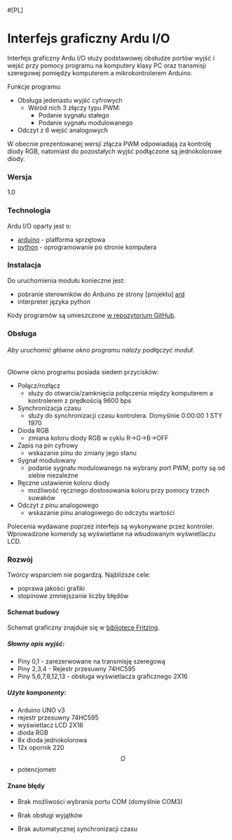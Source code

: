 #[PL]

# Interfejs graficzny Ardu I/O

Interfejs graficzny Ardu I/O służy podstawowej obsłudze portów wyjść i wejść przy pomocy programu na komputery klasy PC oraz transmisji szeregowej pomiędzy komputerem a mikrokontrolerem Arduino.

Funkcje programu:
  - Obsługa jedenastu wyjść cyfrowych
    - Wśród nich 3 złączy typu PWM:
        - Podanie sygnału stałego
        - Podanie sygnału modulowanego
  - Odczyt z 6 wejść analogowych

W obecnie prezentowanej wersji złącza PWM odpowiadają za kontrolę diody RGB, natomiast do pozostałych wyjść podłączone są jednokolorowe diody.

### Wersja
1.0

### Technologia

Ardu I/O oparty jest o:

* [arduino] - platforma sprzętowa
* [python] - oprogramowanie po stronie komputera


### Instalacja

Do uruchomienia modułu konieczne jest:
- pobranie sterowników do Arduino ze strony [projektu] [ard]
- interpreter języka python

Kody programów są umieszczone [w repozytorium GitHub][git].


### Obsługa

###### Aby uruchomić główne okno programu należy podłączyć moduł.

Główne okno programu posiada siedem przycisków:
* Połącz/rozłącz
  - służy do otwarcia/zamknięcia połączenia między komputerem a kontrolerem z prędkością 9600 bps
* Synchronizacja czasu
  - służy do synchronizacji czasu kontrolera. Domyślnie 0:00:00 1 STY 1970 
* Dioda RGB
  - zmiana koloru diody RGB w cyklu R->G->B->OFF
* Zapis na pin cyfrowy
  - wskazanie pinu do zmiany jego stanu
* Sygnał modulowany
  - podanie sygnału modulowanego na wybrany port PWM; porty są od siebie niezależne
* Ręczne ustawienie koloru diody
  - możliwość ręcznego dostosowania koloru przy pomocy trzech suwaków
* Odczyt z pinu analogowego
  - wskazanie pinu analogowego do odczytu wartości

Polecenia wydawane poprzez interfejs są wykonywane przez kontroler. Wprowadzone komendy są wyświetlane na wbudowanym wyświetlaczu LCD.


### Rozwój

Twórcy wsparciem nie pogardzą. 
Najbliższe cele:
- poprawa jakości grafiki
- stopinowe zmniejszanie liczby błędów

#### Schemat budowy
Schemat graficzny znajduje się w [bibliotece Fritzing][frt].
##### Słowny opis wyjść:
- Piny 0,1 - zarezerwowane na transmisję szeregową
- Piny 2,3,4 - Rejestr przesuwny 74HC595
- Piny 5,6,7,8,12,13 - obsługa wyświetlacza graficznego 2X16
##### Użyte komponenty:
- Arduino UNO v3
- rejestr przesuwny 74HC595
- wyświetlacz LCD 2X16
- dioda RGB
- 8x dioda jednokolorowa
- 12x opornik 220 $$\Omega$$
- potencjometr

#### Znane błędy

 - Brak możliwości wybrania portu COM (domyślnie COM3)
 - Brak obsługi wyjątków
 - Brak automatycznej synchronizacji czasu


   [arduino]: <https://www.arduino.cc/>
   [python]: <https://www.python.org/>
   
   
   [ard]: <https://www.arduino.cc/en/Main/Software>
   [git]:  <https://github.com/Trishun/Ardu-I-O.git>
   [frt]: <http://fritzing.org/projects/ardu-io>
   [PlOd]: <https://github.com/joemccann/dillinger/tree/master/plugins/onedrive/README.md>


